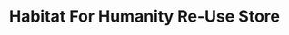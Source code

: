 ---
title: "Habitat For Humanity Re-Use Store"
url: /hamilton/habitat-for-humanity-re-use-store/
shop: Allgemein
---